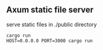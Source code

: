 Axum static file server
---

serve static files in ./public directory

```
cargo run
HOST=0.0.0.0 PORT=3000 cargo run
```